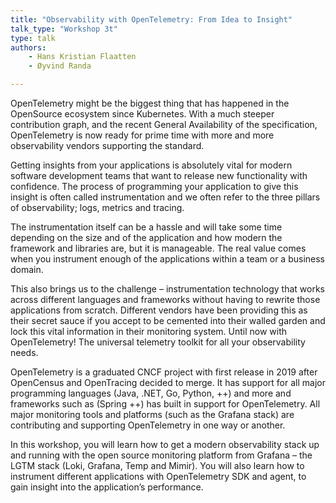 ```yaml
---
title: "Observability with OpenTelemetry: From Idea to Insight"
talk_type: "Workshop 3t"
type: talk
authors:
    - Hans Kristian Flaatten
    - Øyvind Randa

---
```

OpenTelemetry might be the biggest thing that has happened in the OpenSource ecosystem since Kubernetes. With a much steeper contribution graph, and the recent General Availability of the specification, OpenTelemetry is now ready for prime time with more and more observability vendors supporting the standard.

Getting insights from your applications is absolutely vital for modern software development teams that want to release new functionality with confidence. The process of programming your application to give this insight is often called instrumentation and we often refer to the three pillars of observability; logs, metrics and tracing.

The instrumentation itself can be a hassle and will take some time depending on the size and of the application and how modern the framework and libraries are, but it is manageable. The real value comes when you instrument enough of the applications within a team or a business domain. 

This also brings us to the challenge – instrumentation technology that works across different languages and frameworks without having to rewrite those applications from scratch. Different vendors have been providing this as their secret sauce if you accept to be cemented into their walled garden and lock this vital information in their monitoring system. Until now with OpenTelemetry! The universal telemetry toolkit for all your observability needs. 

OpenTelemetry is a graduated CNCF project with first release in 2019 after OpenCensus and OpenTracing decided to merge. It has support for all major programming languages (Java, .NET, Go, Python, ++) and more and frameworks such as (Spring ++) has built in support for OpenTelemetry. All major monitoring tools and platforms (such as the Grafana stack) are contributing and supporting OpenTelemetry in one way or another.

In this workshop, you will learn how to get a modern observability stack up and running with the open source monitoring platform from Grafana – the LGTM stack (Loki, Grafana, Temp and Mimir). You will also learn how to instrument different applications with OpenTelemetry SDK and agent, to gain insight into the application’s performance. 
